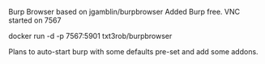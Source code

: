 Burp Browser based on jgamblin/burpbrowser
Added Burp free.
VNC started on 7567

docker run -d -p 7567:5901 txt3rob/burpbrowser

Plans to auto-start burp with some defaults pre-set and add some addons.

